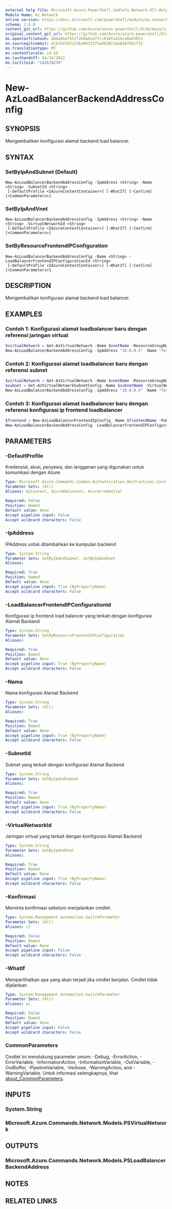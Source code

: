 ```yaml
---
external help file: Microsoft.Azure.PowerShell.Cmdlets.Network.dll-Help.xml
Module Name: Az.Network
online version: https://docs.microsoft.com/powershell/module/az.network/new-azloadbalancerbackendaddressconfig
schema: 2.0.0
content_git_url: https://github.com/Azure/azure-powershell/blob/main/src/Network/Network/help/New-AzLoadBalancerBackendAddressConfig.md
original_content_git_url: https://github.com/Azure/azure-powershell/blob/main/src/Network/Network/help/New-AzLoadBalancerBackendAddressConfig.md
ms.openlocfilehash: a00a86ef552f2b9a82a7fcc610fa424ce0ad3053
ms.sourcegitcommit: dcb33efdfc53ba0b2f271e883021de84878d1f31
ms.translationtype: MT
ms.contentlocale: id-ID
ms.lasthandoff: 04/18/2022
ms.locfileid: "142678276"
---
```

# New-AzLoadBalancerBackendAddressConfig

## SYNOPSIS
Mengembalikan konfigurasi alamat backend load balancer. 

## SYNTAX

### SetByIpAndSubnet (Default)
```
New-AzLoadBalancerBackendAddressConfig -IpAddress <String> -Name <String> -SubnetId <String>
 [-DefaultProfile <IAzureContextContainer>] [-WhatIf] [-Confirm] [<CommonParameters>]
```

### SetByIpAndVnet
```
New-AzLoadBalancerBackendAddressConfig -IpAddress <String> -Name <String> -VirtualNetworkId <String>
 [-DefaultProfile <IAzureContextContainer>] [-WhatIf] [-Confirm] [<CommonParameters>]
```

### SetByResourceFrontendIPConfiguration
```
New-AzLoadBalancerBackendAddressConfig -Name <String> -LoadBalancerFrontendIPConfigurationId <String>
 [-DefaultProfile <IAzureContextContainer>] [-WhatIf] [-Confirm] [<CommonParameters>]
```

## DESCRIPTION
Mengembalikan konfigurasi alamat backend load balancer. 

## EXAMPLES

### Contoh 1: Konfigurasi alamat loadbalancer baru dengan referensi jaringan virtual
```powershell
$virtualNetwork = Get-AzVirtualNetwork -Name $vnetName -ResourceGroupName $resourceGroup
New-AzLoadBalancerBackendAddressConfig -IpAddress "10.0.0.5" -Name "TestVNetRef" -VirtualNetworkId $virtualNetwork.Id
```
### Contoh 2: Konfigurasi alamat loadbalancer baru dengan referensi subnet
```powershell
$virtualNetwork = Get-AzVirtualNetwork -Name $vnetName -ResourceGroupName $resourceGroup
$subnet = Get-AzVirtualNetworkSubnetConfig -Name $subnetName -VirtualNetwork $virtualNetwork
New-AzLoadBalancerBackendAddressConfig -IpAddress "10.0.0.5" -Name "TestVNetRef" -SubnetId $subnet.Id
```

### Contoh 3: Konfigurasi alamat loadbalancer baru dengan referensi konfigurasi ip frontend loadbalancer
```powershell
$frontend = New-AzLoadBalancerFrontendIpConfig -Name $frontendName -PublicIpAddress $publicip
New-AzLoadBalancerBackendAddressConfig -LoadBalancerFrontendIPConfigurationId $frontend.Id -Name "TestLBFERef"
```

## PARAMETERS

### -DefaultProfile
Kredensial, akun, penyewa, dan langganan yang digunakan untuk komunikasi dengan Azure.

```yaml
Type: Microsoft.Azure.Commands.Common.Authentication.Abstractions.Core.IAzureContextContainer
Parameter Sets: (All)
Aliases: AzContext, AzureRmContext, AzureCredential

Required: False
Position: Named
Default value: None
Accept pipeline input: False
Accept wildcard characters: False
```

### -IpAddress
IPAddress untuk ditambahkan ke kumpulan backend

```yaml
Type: System.String
Parameter Sets: SetByIpAndSubnet, SetByIpAndVnet
Aliases:

Required: True
Position: Named
Default value: None
Accept pipeline input: True (ByPropertyName)
Accept wildcard characters: False
```

### -LoadBalancerFrontendIPConfigurationId
Konfigurasi ip frontend load balancer yang terkait dengan konfigurasi Alamat Backend

```yaml
Type: System.String
Parameter Sets: SetByResourceFrontendIPConfiguration
Aliases:

Required: True
Position: Named
Default value: None
Accept pipeline input: True (ByPropertyName)
Accept wildcard characters: False
```

### -Nama
Nama konfigurasi Alamat Backend

```yaml
Type: System.String
Parameter Sets: (All)
Aliases:

Required: True
Position: Named
Default value: None
Accept pipeline input: True (ByPropertyName)
Accept wildcard characters: False
```

### -SubnetId
Subnet yang terkait dengan konfigurasi Alamat Backend

```yaml
Type: System.String
Parameter Sets: SetByIpAndSubnet
Aliases:

Required: True
Position: Named
Default value: None
Accept pipeline input: True (ByPropertyName)
Accept wildcard characters: False
```

### -VirtualNetworkId
Jaringan virtual yang terkait dengan konfigurasi Alamat Backend

```yaml
Type: System.String
Parameter Sets: SetByIpAndVnet
Aliases:

Required: True
Position: Named
Default value: None
Accept pipeline input: True (ByPropertyName)
Accept wildcard characters: False
```

### -Konfirmasi
Meminta konfirmasi sebelum menjalankan cmdlet.

```yaml
Type: System.Management.Automation.SwitchParameter
Parameter Sets: (All)
Aliases: cf

Required: False
Position: Named
Default value: None
Accept pipeline input: False
Accept wildcard characters: False
```

### -WhatIf
Memperlihatkan apa yang akan terjadi jika cmdlet berjalan. Cmdlet tidak dijalankan.

```yaml
Type: System.Management.Automation.SwitchParameter
Parameter Sets: (All)
Aliases: wi

Required: False
Position: Named
Default value: None
Accept pipeline input: False
Accept wildcard characters: False
```

### CommonParameters
Cmdlet ini mendukung parameter umum: -Debug, -ErrorAction, -ErrorVariable, -InformationAction, -InformationVariable, -OutVariable, -OutBuffer, -PipelineVariable, -Verbose, -WarningAction, and -WarningVariable. Untuk informasi selengkapnya, lihat [about_CommonParameters](http://go.microsoft.com/fwlink/?LinkID=113216).

## INPUTS

### System.String

### Microsoft.Azure.Commands.Network.Models.PSVirtualNetwork

## OUTPUTS

### Microsoft.Azure.Commands.Network.Models.PSLoadBalancerBackendAddress

## NOTES

## RELATED LINKS
